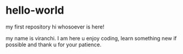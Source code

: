 # hello-world
my first repository
hi whosoever is here!

my name is viranchi. 
I am here u enjoy coding, learn something new if possible and thank u for your patience.
